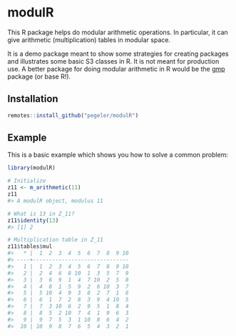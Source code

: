 
<!-- README.md is generated from README.Rmd. Please edit that file -->

# modulR

<!-- badges: start -->

<!-- badges: end -->

This R package helps do modular arithmetic operations. In particular, it
can give arithmetic (multiplication) tables in modular space.

It is a demo package meant to show some strategies for creating packages
and illustrates some basic S3 classes in R. It is not meant for
production use. A better package for doing modular arithmetic in R would
be the [gmp](https://cran.r-project.org/package=gmp) package (or base
R\!).

## Installation

``` r
remotes::install_github("pegeler/modulR")
```

## Example

This is a basic example which shows you how to solve a common problem:

``` r
library(modulR)

# Initialize
z11 <- m_arithmetic(11)
z11
#> A modulR object, modulus 11

# What is 13 in Z_11?
z11$identity(13)
#> [1] 2

# Multiplication table in Z_11
z11$tables$mul
#>   * |  1  2  3  4  5  6  7  8  9 10
#> ----+------------------------------
#>   1 |  1  2  3  4  5  6  7  8  9 10
#>   2 |  2  4  6  8 10  1  3  5  7  9
#>   3 |  3  6  9  1  4  7 10  2  5  8
#>   4 |  4  8  1  5  9  2  6 10  3  7
#>   5 |  5 10  4  9  3  8  2  7  1  6
#>   6 |  6  1  7  2  8  3  9  4 10  5
#>   7 |  7  3 10  6  2  9  5  1  8  4
#>   8 |  8  5  2 10  7  4  1  9  6  3
#>   9 |  9  7  5  3  1 10  8  6  4  2
#>  10 | 10  9  8  7  6  5  4  3  2  1
```
